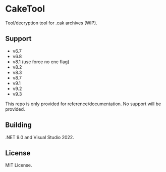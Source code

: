 # CakeTool

Tool/decryption tool for .cak archives (WIP).

## Support

* v6.7
* v6.8
* v8.1 (use force no enc flag)
* v8.2
* v8.3
* v8.7
* v9.1
* v9.2
* v9.3

This repo is only provided for reference/documentation. No support will be provided.

## Building

.NET 9.0 and Visual Studio 2022.

## License

MIT License.
